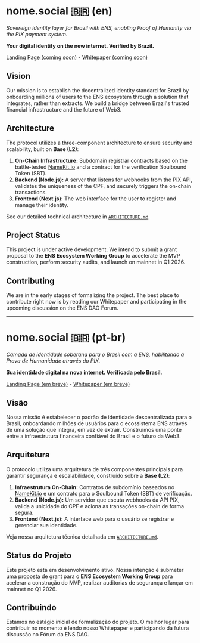 # nome.social 🇧🇷 (en)

*Sovereign identity layer for Brazil with ENS, enabling Proof of Humanity via the PIX payment system.*

**Your digital identity on the new internet. Verified by Brazil.**

[Landing Page (coming soon)](nomesocial.org) - [Whitepaper (coming soon)](nomesocial.org/whitepaper)

## Vision

Our mission is to establish the decentralized identity standard for Brazil by onboarding millions of users to the ENS ecosystem through a solution that integrates, rather than extracts. We build a bridge between Brazil's trusted financial infrastructure and the future of Web3.

## Architecture

The protocol utilizes a three-component architecture to ensure security and scalability, built on **Base (L2)**:

1.  **On-Chain Infrastructure:** Subdomain registrar contracts based on the battle-tested [NameKit.io](https://www.namekit.io/) and a contract for the verification Soulbound Token (SBT).
2.  **Backend (Node.js):** A server that listens for webhooks from the PIX API, validates the uniqueness of the CPF, and securely triggers the on-chain transactions.
3.  **Frontend (Next.js):** The web interface for the user to register and manage their identity.

See our detailed technical architecture in [`ARCHITECTURE.md`](./ARCHITECTURE.md).

## Project Status

This project is under active development. We intend to submit a grant proposal to the **ENS Ecosystem Working Group** to accelerate the MVP construction, perform security audits, and launch on mainnet in Q1 2026.

## Contributing

We are in the early stages of formalizing the project. The best place to contribute right now is by reading our Whitepaper and participating in the upcoming discussion on the ENS DAO Forum.

---

# nome.social 🇧🇷 (pt-br)

*Camada de identidade soberana para o Brasil com a ENS, habilitando a Prova de Humanidade através do PIX.*

**Sua identidade digital na nova internet. Verificada pelo Brasil.**

[Landing Page (em breve)](nomesocial.org) - [Whitepaper (em breve)](nomesocial.org/whitepaper)

## Visão

Nossa missão é estabelecer o padrão de identidade descentralizada para o Brasil, onboardando milhões de usuários para o ecossistema ENS através de uma solução que integra, em vez de extrair. Construímos uma ponte entre a infraestrutura financeira confiável do Brasil e o futuro da Web3.

## Arquitetura

O protocolo utiliza uma arquitetura de três componentes principais para garantir segurança e escalabilidade, construído sobre a **Base (L2)**:

1.  **Infraestrutura On-Chain:** Contratos de subdomínio baseados no [NameKit.io](https://www.namekit.io/) e um contrato para o Soulbound Token (SBT) de verificação.
2.  **Backend (Node.js):** Um servidor que escuta webhooks da API PIX, valida a unicidade do CPF e aciona as transações on-chain de forma segura.
3.  **Frontend (Next.js):** A interface web para o usuário se registrar e gerenciar sua identidade.

Veja nossa arquitetura técnica detalhada em [`ARCHITECTURE.md`](./ARCHITECTURE.md).

## Status do Projeto

Este projeto está em desenvolvimento ativo. Nossa intenção é submeter uma proposta de grant para o **ENS Ecosystem Working Group** para acelerar a construção do MVP, realizar auditorias de segurança e lançar em mainnet no Q1 2026.

## Contribuindo

Estamos no estágio inicial de formalização do projeto. O melhor lugar para contribuir no momento é lendo nosso Whitepaper e participando da futura discussão no Fórum da ENS DAO.